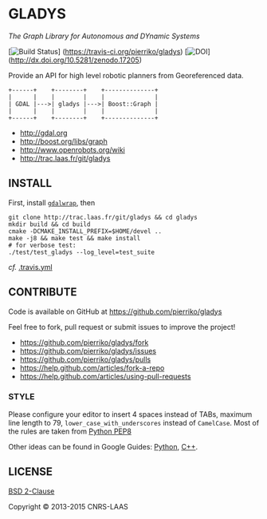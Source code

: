 GLADYS
======

*The Graph Library for Autonomous and DYnamic Systems*

[![Build Status](https://travis-ci.org/pierriko/gladys.png?branch=master)]
(https://travis-ci.org/pierriko/gladys)
[![DOI](https://zenodo.org/badge/doi/10.5281/zenodo.17205.svg)]
(http://dx.doi.org/10.5281/zenodo.17205)

Provide an API for high level robotic planners from Georeferenced data.

    +------+    +--------+    +--------------+
    |      |    |        |    |              |
    | GDAL |--->| gladys |--->| Boost::Graph |
    |      |    |        |    |              |
    +------+    +--------+    +--------------+


* http://gdal.org
* http://boost.org/libs/graph
* http://www.openrobots.org/wiki
* http://trac.laas.fr/git/gladys


INSTALL
-------

First, install [`gdalwrap`](https://github.com/pierriko/gdalwrap#install), then

    git clone http://trac.laas.fr/git/gladys && cd gladys
    mkdir build && cd build
    cmake -DCMAKE_INSTALL_PREFIX=$HOME/devel ..
    make -j8 && make test && make install
    # for verbose test:
    ./test/test_gladys --log_level=test_suite

*cf.* [.travis.yml](.travis.yml)


CONTRIBUTE
----------

Code is available on GitHub at https://github.com/pierriko/gladys

Feel free to fork, pull request or submit issues to improve the project!

* https://github.com/pierriko/gladys/fork
* https://github.com/pierriko/gladys/issues
* https://github.com/pierriko/gladys/pulls
* https://help.github.com/articles/fork-a-repo
* https://help.github.com/articles/using-pull-requests

### STYLE

Please configure your editor to insert 4 spaces instead of TABs, maximum line
length to 79, `lower_case_with_underscores` instead of `CamelCase`. Most of the
rules are taken from [Python PEP8](http://www.python.org/dev/peps/pep-0008/)

Other ideas can be found in Google Guides:
[Python](http://google-styleguide.googlecode.com/svn/trunk/pyguide.html),
[C++](http://google-styleguide.googlecode.com/svn/trunk/cppguide.xml).


LICENSE
-------

[BSD 2-Clause](http://opensource.org/licenses/BSD-2-Clause)

Copyright © 2013-2015 CNRS-LAAS
